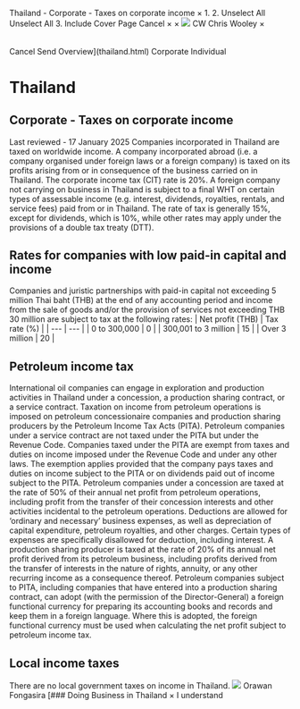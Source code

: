 Thailand - Corporate - Taxes on corporate income
×
1.
2.
Unselect All
Unselect All
3.
Include Cover Page
Cancel
×
×
![](-/media/world-wide-tax-summaries/attachments/global---chris-wooley.ashx%3Frev=ac5e5f3223b34096b1afc2a6009c7320&revision=ac5e5f32-23b3-4096-b1af-c2a6009c7320&hash=859B7ADC84DC2CBEC9760E9E6EE7DE6D0A8BFCDF)
CW
Chris Wooley
×
######
Cancel
Send
Overview](thailand.html)
Corporate
Individual
# Thailand
## Corporate - Taxes on corporate income
Last reviewed - 17 January 2025
Companies incorporated in Thailand are taxed on worldwide income. A company incorporated abroad (i.e. a company organised under foreign laws or a foreign company) is taxed on its profits arising from or in consequence of the business carried on in Thailand.
The corporate income tax (CIT) rate is 20%.
A foreign company not carrying on business in Thailand is subject to a final WHT on certain types of assessable income (e.g. interest, dividends, royalties, rentals, and service fees) paid from or in Thailand. The rate of tax is generally 15%, except for dividends, which is 10%, while other rates may apply under the provisions of a double tax treaty (DTT).
## Rates for companies with low paid-in capital and income
Companies and juristic partnerships with paid-in capital not exceeding 5 million Thai baht (THB) at the end of any accounting period and income from the sale of goods and/or the provision of services not exceeding THB 30 million are subject to tax at the following rates:
| Net profit (THB) | Tax rate (%) |
| --- | --- |
| 0 to 300,000 | 0 |
| 300,001 to 3 million | 15 |
| Over 3 million | 20 |
## Petroleum income tax
International oil companies can engage in exploration and production activities in Thailand under a concession, a production sharing contract, or a service contract.
Taxation on income from petroleum operations is imposed on petroleum concessionaire companies and production sharing producers by the Petroleum Income Tax Acts (PITA). Petroleum companies under a service contract are not taxed under the PITA but under the Revenue Code.
Companies taxed under the PITA are exempt from taxes and duties on income imposed under the Revenue Code and under any other laws. The exemption applies provided that the company pays taxes and duties on income subject to the PITA or on dividends paid out of income subject to the PITA.
Petroleum companies under a concession are taxed at the rate of 50% of their annual net profit from petroleum operations, including profit from the transfer of their concession interests and other activities incidental to the petroleum operations. Deductions are allowed for ‘ordinary and necessary’ business expenses, as well as depreciation of capital expenditure, petroleum royalties, and other charges. Certain types of expenses are specifically disallowed for deduction, including interest.
A production sharing producer is taxed at the rate of 20% of its annual net profit derived from its petroleum business, including profits derived from the transfer of interests in the nature of rights, annuity, or any other recurring income as a consequence thereof.
Petroleum companies subject to PITA, including companies that have entered into a production sharing contract, can adopt (with the permission of the Director-General) a foreign functional currency for preparing its accounting books and records and keep them in a foreign language. Where this is adopted, the foreign functional currency must be used when calculating the net profit subject to petroleum income tax.
## Local income taxes
There are no local government taxes on income in Thailand.
![](-/media/world-wide-tax-summaries/thailandorawan-fongasirathailand--orawan-fongasirajpg20250107101840290.ashx%3Frev=f37ff49ed2a2461ebcfdf15f0214492b&revision=f37ff49e-d2a2-461e-bcfd-f15f0214492b&hash=686EA2CEDB3F490A2EF663067D052BC0972BD36E)
Orawan Fongasira
[### Doing Business in Thailand
×
I understand